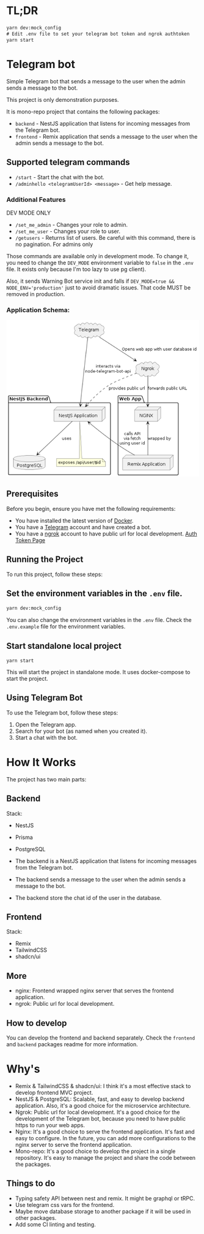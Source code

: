 # TL;DR
```shell
yarn dev:mock_config
# Edit .env file to set your telegram bot token and ngrok authtoken
yarn start
```
# Telegram bot

Simple Telegram bot that sends a message to the user when the admin sends a message to the bot.

This project is only demonstration purposes.

It is mono-repo project that contains the following packages:
- `backend` - NestJS application that listens for incoming messages from the Telegram bot.
- `frontend` - Remix application that sends a message to the user when the admin sends a message to the bot.

## Supported telegram commands
- `/start` - Start the chat with the bot.
- `/adminhello <telegramUserId> <message>` - Get help message.

### Additional Features
DEV MODE ONLY
- `/set_me_admin` - Changes your role to admin.
- `/set_me_user` - Changes your role to user.
- `/getusers` - Returns list of users. Be careful with this command, there is no pagination. For admins only

Those commands are available only in development mode.
To change it, you need to change the `DEV_MODE` environment variable to `false` in the `.env` file.
It exists only because I'm too lazy to use pg client).

Also, it sends Warning Bot service init and falls if `DEV_MODE=true && NODE_ENV='production'` just to avoid dramatic issues.
That code MUST be removed in production.

### Application Schema:
![Schema](./docs/schema.png)

## Prerequisites

Before you begin, ensure you have met the following requirements:

- You have installed the latest version of [Docker](https://www.docker.com/products/docker-desktop).
- You have a [Telegram](https://telegram.org/) account and have created a bot.
- You have a [ngrok](https://ngrok.com) account to have public url for local development. [Auth Token Page](https://dashboard.ngrok.com/get-started/your-authtoken)


## Running the Project

To run this project, follow these steps:

## Set the environment variables in the `.env` file.
    
```sh
yarn dev:mock_config
```
You can also change the environment variables in the `.env` file.
Check the `.env.example` file for the environment variables.

## Start standalone local project
```shell
yarn start
```
This will start the project in standalone mode.
It uses docker-compose to start the project.

## Using Telegram Bot

To use the Telegram bot, follow these steps:

1. Open the Telegram app.
2. Search for your bot (as named when you created it).
3. Start a chat with the bot.


# How It Works

The project has two main parts:
## Backend 
Stack:
- NestJS
- Prisma
- PostgreSQL


- The backend is a NestJS application that listens for incoming messages from the Telegram bot.
- The backend sends a message to the user when the admin sends a message to the bot.
- The backend store the chat id of the user in the database.

## Frontend
Stack:
- Remix
- TailwindCSS
- shadcn/ui

## More
- nginx: Frontend wrapped nginx server that serves the frontend application.
- ngrok: Public url for local development.

## How to develop
You can develop the frontend and backend separately.
Check the `frontend` and `backend` packages readme for more information.

# Why's
- Remix & TailwindCSS & shadcn/ui: I think it's a most effective stack to develop frontend MVC project.
- NestJS & PostgreSQL: Scalable, fast, and easy to develop backend application. Also, it's a good choice for the microservice architecture.
- Ngrok: Public url for local development. It's a good choice for the development of the Telegram bot, because you need to have public https to run your web apps.
- Nginx: It's a good choice to serve the frontend application. It's fast and easy to configure. In the future, you can add more configurations to the nginx server to serve the frontend application.
- Mono-repo: It's a good choice to develop the project in a single repository. It's easy to manage the project and share the code between the packages.

## Things to do
- Typing safety API between nest and remix. It might be graphql or tRPC.
- Use telegram css vars for the frontend.
- Maybe move database storage to another package if it will be used in other packages.
- Add some CI linting and testing.